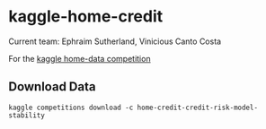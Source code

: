 # kaggle-home-credit

Current team: Ephraim Sutherland, Vinicious Canto Costa

For the [kaggle home-data competition](https://www.kaggle.com/competitions/home-credit-credit-risk-model-stability/overview)

## Download Data
```
kaggle competitions download -c home-credit-credit-risk-model-stability
```


